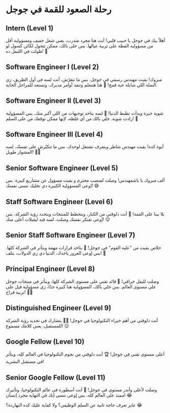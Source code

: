 # رحلة الصعود للقمة في جوجل

## Intern (Level 1)
أهلاً بيك في جوجل يا حبيب قلبي! أنت هنا مجرد متدرب، يعني شغل خفيف ومسؤولية أقل من مسؤولية القطة على تربية عيالها. بس خلي بالك، ممكن تتحول لكائن كسول لو طولت في الليفل ده! 🦥

## Software Engineer I (Level 2)
مبروك! بقيت مهندس رسمي في جوجل. بس ما تتغرّش، أنت لسه في أول الطريق، زي النملة اللي شايلة حبة قمح! 🐜 هنا هتتعلم وتنفذ أوامر مديرك، وتستعد للمراحل الجاية.

## Software Engineer II (Level 3)
شوية خبرة وبدأت تظبط الدنيا! 💪 لسه بتاخد توجيهات من اللي أكبر منك، بس المسؤولية زادت شوية. خلي بالك من أي غلطة، لإنها ممكن توقعك من على السلم! 🤕

## Software Engineer III (Level 4)
أيوة كده! بقيت مهندس شاطر وبتعرف تشتغل لوحدك. بس ما تتكبّرش على نفسك، لسه المشوار طويل! 🚶‍♂️

## Senior Software Engineer (Level 5)
ألف مبروك يا باشمهندس! وصلت لمنصب محترم و بقيت مسؤول عن مشاريع كبيرة. بس إوعى المسؤولية الكبيرة دي تخليك تنسى نفسك! 😅

## Staff Software Engineer (Level 6)
يلا بينا على القمة! 🚀 أنت دلوقتي من الكبار، وبتخطط للمنتجات وبتحدد رؤية الشركة. بس إوعى تفتكر نفسك وصلت، لسه فيه ليفيلات أعلى منك! 😉

## Senior Staff Software Engineer (Level 7)
خلاص بقيت من "علية القوم" في جوجل! 👑 بتاخد قرارات مهمة وبتأثر في الشركة كلها. بس إوعى الغرور ياخدك، الدنيا دي زي الدولاب، بتلف! 🔄

## Principal Engineer (Level 8)
وصلت لليفل خرافي! 🦄 قائد تقني على مستوى الشركة كلها، وبتأثر في منتجات جوجل على مستوى العالم. بس خلي بالك، المسؤولية هنا كبيرة جدًا، زي مسؤولية فيل على تربية فراخ! 🐘🐥

## Distinguished Engineer (Level 9)
أنت دلوقتي من أهم خبراء التكنولوجيا في جوجل! 👨‍🔬 بتشارك في تحديد رؤية الشركة للمستقبل، يعني كلامك مسموع! 😉

## Google Fellow (Level 10)
أعلى مستوى تقني في جوجل! 🏆 أنت دلوقتي من نجوم التكنولوجيا في العالم كله، وبتأثر في مستقبل البشرية!

## Senior Google Fellow (Level 11)
وصلت لأعلى وأندر مستوى في جوجل! 🥇 أنت أسطورة في عالم التكنولوجيا، وتأثيرك ممتد على العالم كله. بس إوعى تنسى إنك في النهاية مجرد إنسان! 😂

عايز تعرف حاجة تانية عن السلم الوظيفي؟ ولا كفاية عليك كده النهاردة؟ 😂